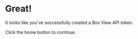 # Great!

It looks like you've successfully created a Box View API token.

Click the home button to continue.
